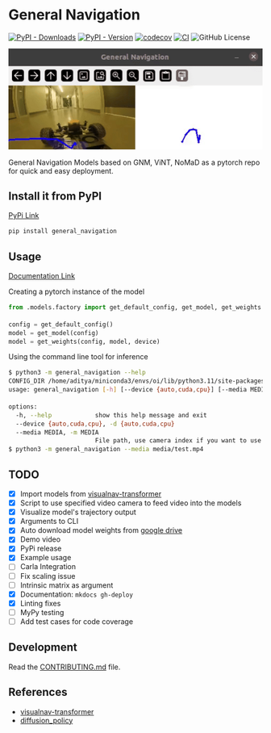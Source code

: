 # General Navigation

[![PyPI - Downloads](https://img.shields.io/pypi/dd/general-navigation)](https://pypi.org/project/general-navigation/)
[![PyPI - Version](https://img.shields.io/pypi/v/general-navigation)](https://pypi.org/project/general-navigation/)
[![codecov](https://codecov.io/gh/AdityaNG/general-navigation/branch/main/graph/badge.svg?token=general-navigation_token_here)](https://codecov.io/gh/AdityaNG/general-navigation)
[![CI](https://github.com/AdityaNG/general-navigation/actions/workflows/main.yml/badge.svg)](https://github.com/AdityaNG/general-navigation/actions/workflows/main.yml)
![GitHub License](https://img.shields.io/github/license/AdityaNG/general-navigation)

![Demo](https://raw.githubusercontent.com/AdityaNG/general-navigation/main/media/demo.gif)

General Navigation Models based on GNM, ViNT, NoMaD as a pytorch repo for quick and easy deployment.

## Install it from PyPI

[PyPi Link](https://pypi.org/project/general-navigation/)

```bash
pip install general_navigation
```

## Usage

[Documentation Link](https://adityang.github.io/general-navigation/)

Creating a pytorch instance of the model
```py
from .models.factory import get_default_config, get_model, get_weights

config = get_default_config()
model = get_model(config)
model = get_weights(config, model, device)
```

Using the command line tool for inference
```bash
$ python3 -m general_navigation --help
CONFIG_DIR /home/aditya/miniconda3/envs/oi/lib/python3.11/site-packages/general_navigation/models/config
usage: general_navigation [-h] [--device {auto,cuda,cpu}] [--media MEDIA]

options:
  -h, --help            show this help message and exit
  --device {auto,cuda,cpu}, -d {auto,cuda,cpu}
  --media MEDIA, -m MEDIA
                        File path, use camera index if you want to use the webcam
$ python3 -m general_navigation --media media/test.mp4
```

## TODO

- [x] Import models from [visualnav-transformer](https://github.com/robodhruv/visualnav-transformer)
- [x] Script to use specified video camera to feed video into the models
- [x] Visualize model's trajectory output
- [x] Arguments to CLI
- [x] Auto download model weights from [google drive](https://drive.google.com/drive/folders/1a9yWR2iooXFAqjQHetz263--4_2FFggg)
- [x] Demo video
- [x] PyPi release
- [x] Example usage
- [ ] Carla Integration
- [ ] Fix scaling issue
- [ ] Intrinsic matrix as argument
- [x] Documentation: `mkdocs gh-deploy`
- [x] Linting fixes
- [ ] MyPy testing
- [ ] Add test cases for code coverage

## Development

Read the [CONTRIBUTING.md](CONTRIBUTING.md) file.

## References

- [visualnav-transformer](https://github.com/robodhruv/visualnav-transformer)
- [diffusion_policy](https://github.com/real-stanford/diffusion_policy)
